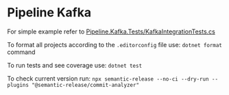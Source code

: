 # Pipeline Kafka

For simple example refer to [Pipeline.Kafka.Tests/KafkaIntegrationTests.cs](https://github.com/DmytroMelnyk/pipeline-kafka/blob/main/Pipeline.Kafka.Tests/KafkaIntegrationTests.cs)

To format all projects according to the `.editorconfig` file use: `dotnet format` command

To run tests and see coverage use: `dotnet test`

To check current version run: `npx semantic-release --no-ci --dry-run --plugins "@semantic-release/commit-analyzer"`
